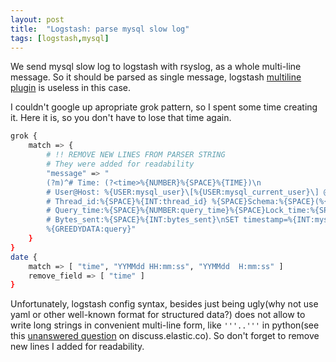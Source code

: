 ```yaml
---
layout: post
title:  "Logstash: parse mysql slow log"
tags: [logstash,mysql]
---
```

We send mysql slow log to logstash with rsyslog, as a whole multi-line message. So it should be parsed as single message, logstash [multiline plugin](https://www.elastic.co/guide/en/logstash/current/plugins-codecs-multiline.html) is useless in this case.

I couldn't google up apropriate grok pattern, so I spent some time creating it. Here it is, so you don't have to lose that time again.

```bash
grok {
    match => {
        # !! REMOVE NEW LINES FROM PARSER STRING
        # They were added for readability
        "message" => "
        (?m)^# Time: (?<time>%{NUMBER}%{SPACE}%{TIME})\n
        # User@Host: %{USER:mysql_user}\[%{USER:mysql_current_user}\] @ (?<mysql_client_host>%{HOSTNAME}|%{IP}) \[%{IP:mysql_client_ip}\]\n
        # Thread_id:%{SPACE}%{INT:thread_id} %{SPACE}Schema:%{SPACE}(%{WORD:schema})?%{SPACE}Last_errno:%{SPACE}%{INT:last_errno}%{SPACE}Killed:%{SPACE}%{INT:killed}\n
        # Query_time:%{SPACE}%{NUMBER:query_time}%{SPACE}Lock_time:%{SPACE}%{NUMBER:lock_time}%{SPACE}Rows_sent:%{SPACE}%{INT:rows_sent}%{SPACE}Rows_examined:%{SPACE}%{INT:rows_examined}%{SPACE}Rows_affected:%{SPACE}%{INT:rows_affected}%{SPACE}Rows_read:%{SPACE}%{INT:rows_read}\n
        # Bytes_sent:%{SPACE}%{INT:bytes_sent}\nSET timestamp=%{INT:mysql_timestamp};\n
        %{GREEDYDATA:query}"
    }
}
date {
    match => [ "time", "YYMMdd HH:mm:ss", "YYMMdd  H:mm:ss" ]
    remove_field => [ "time" ]
}
```

Unfortunately, logstash config syntax, besides just being ugly(why not use yaml or other well-known format for structured data?) does not allow to write long strings in convenient multi-line form, like `'''..'''` in python(see this [unanswered question](https://discuss.elastic.co/t/syntax-for-readable-long-lines-in-logstash-config/88754) on discuss.elastic.co). So don't forget to remove new lines I added for readability.

